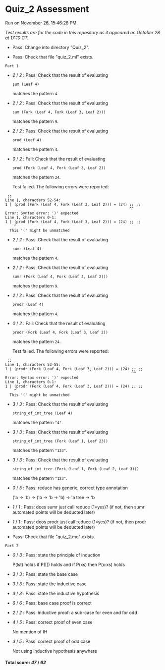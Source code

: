 # Quiz_2 Assessment

Run on November 26, 15:46:28 PM.

*Test results are for the code in this repository as it appeared on October 28 at 17:10 CT.*

+ Pass: Change into directory "Quiz_2".

+ Pass: Check that file "quiz_2.ml" exists.

``Part 1``

+  _2_ / _2_ : Pass: 
Check that the result of evaluating
   ```
   sum (Leaf 4)
   ```
   matches the pattern `4`.

   




+  _2_ / _2_ : Pass: 
Check that the result of evaluating
   ```
   sum (Fork (Leaf 4, Fork (Leaf 3, Leaf 2)))
   ```
   matches the pattern `9`.

   




+  _2_ / _2_ : Pass: 
Check that the result of evaluating
   ```
   prod (Leaf 4)
   ```
   matches the pattern `4`.

   




+  _0_ / _2_ : Fail: 
Check that the result of evaluating
   ```
   prod (Fork (Leaf 4, Fork (Leaf 3, Leaf 2))
   ```
   matches the pattern `24`.

   


   Test failed. The following errors were reported:

```
 ;;
Line 1, characters 52-54:
1 | (prod (Fork (Leaf 4, Fork (Leaf 3, Leaf 2))) = (24) ;; ;;
                                                        ^^
Error: Syntax error: ')' expected
Line 1, characters 0-1:
1 | (prod (Fork (Leaf 4, Fork (Leaf 3, Leaf 2))) = (24) ;; ;;
    ^
  This '(' might be unmatched

```


+  _2_ / _2_ : Pass: 
Check that the result of evaluating
   ```
   sumr (Leaf 4)
   ```
   matches the pattern `4`.

   




+  _2_ / _2_ : Pass: 
Check that the result of evaluating
   ```
   sumr (Fork (Leaf 4, Fork (Leaf 3, Leaf 2)))
   ```
   matches the pattern `9`.

   




+  _2_ / _2_ : Pass: 
Check that the result of evaluating
   ```
   prodr (Leaf 4)
   ```
   matches the pattern `4`.

   




+  _0_ / _2_ : Fail: 
Check that the result of evaluating
   ```
   prodr (Fork (Leaf 4, Fork (Leaf 3, Leaf 2))
   ```
   matches the pattern `24`.

   


   Test failed. The following errors were reported:

```
 ;;
Line 1, characters 53-55:
1 | (prodr (Fork (Leaf 4, Fork (Leaf 3, Leaf 2))) = (24) ;; ;;
                                                         ^^
Error: Syntax error: ')' expected
Line 1, characters 0-1:
1 | (prodr (Fork (Leaf 4, Fork (Leaf 3, Leaf 2))) = (24) ;; ;;
    ^
  This '(' might be unmatched

```


+  _3_ / _3_ : Pass: 
Check that the result of evaluating
   ```
   string_of_int_tree (Leaf 4)
   ```
   matches the pattern `"4"`.

   




+  _3_ / _3_ : Pass: 
Check that the result of evaluating
   ```
   string_of_int_tree (Fork (Leaf 1, Leaf 23))
   ```
   matches the pattern `"123"`.

   




+  _3_ / _3_ : Pass: 
Check that the result of evaluating
   ```
   string_of_int_tree (Fork (Leaf 1, Fork (Leaf 2, Leaf 3)))
   ```
   matches the pattern `"123"`.

   




+  _0_ / _5_ : Pass: reduce has generic, correct type annotation

    ('a -> 'b) -> ('b -> 'b -> 'b) -> 'a tree -> 'b

+  _1_ / _1_ : Pass: does sumr just call reduce (1=yes)? (if not, then sumr automated points will be deducted later)

    

+  _1_ / _1_ : Pass: deos prodr just call reduce (1=yes)? (if not, then prodr automated points will be deducted later)

    

+ Pass: Check that file "quiz_2.md" exists.

``Part 2``

+  _0_ / _3_ : Pass: state the principle of induction

    P(lst) holds if P([]) holds and if P(xs) then P(x:xs) holds

+  _3_ / _3_ : Pass: state the base case

    

+  _3_ / _3_ : Pass: state the inductive case

    

+  _3_ / _3_ : Pass: state the inductive hypothesis

    

+  _6_ / _6_ : Pass: base case proof is correct

    

+  _2_ / _2_ : Pass: inductive proof: a sub-case for even and for odd

    

+  _4_ / _5_ : Pass: correct proof of even case

    No mention of IH

+  _3_ / _5_ : Pass: correct proof of odd case

    Not using inductive hypothesis anywhere

#### Total score: _47_ / _62_


